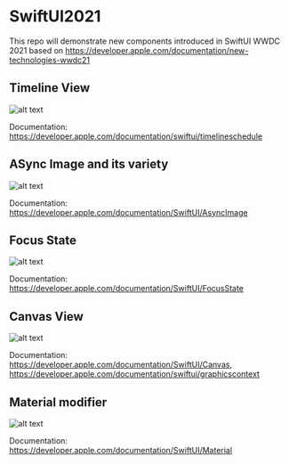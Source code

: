 # SwiftUI2021
This repo will demonstrate new components introduced in SwiftUI WWDC 2021 based on https://developer.apple.com/documentation/new-technologies-wwdc21

## Timeline View

![alt text](https://github.com/NilaakashSingh/SwiftUI2021/blob/master/SwiftUI2021/TimeLine/TimeLineView.png)

Documentation: https://developer.apple.com/documentation/swiftui/timelineschedule

## ASync Image and its variety

![alt text](https://github.com/NilaakashSingh/SwiftUI2021/blob/master/SwiftUI2021/AsyncImage/AsyncImageVariety.png)

Documentation: https://developer.apple.com/documentation/SwiftUI/AsyncImage

## Focus State

![alt text](https://github.com/NilaakashSingh/SwiftUI2021/blob/master/SwiftUI2021/FocusState/FocusState.png)

Documentation: https://developer.apple.com/documentation/SwiftUI/FocusState

## Canvas View

![alt text](https://github.com/NilaakashSingh/SwiftUI2021/blob/master/SwiftUI2021/Canvas/CanvasView.png)

Documentation: https://developer.apple.com/documentation/SwiftUI/Canvas, https://developer.apple.com/documentation/swiftui/graphicscontext

## Material modifier

![alt text](https://github.com/NilaakashSingh/SwiftUI2021/blob/master/SwiftUI2021/Canvas/CanvasView.png)

Documentation: https://developer.apple.com/documentation/SwiftUI/Material
